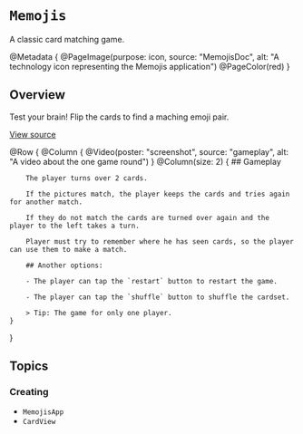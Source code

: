 # ``Memojis``

A classic card matching game.

@Metadata {
    @PageImage(purpose: icon,
               source: "MemojisDoc",
               alt: "A technology icon representing the Memojis application")
    @PageColor(red)
}

## Overview

Test your brain! Flip the cards to find a maching emoji pair.

[View source](https://github.com/iamalexman/Memojis)

@Row {
    @Column {
        @Video(poster: "screenshot", 
               source: "gameplay",
               alt: "A video about the one game round")
    }
    @Column(size: 2) {
        ## Gameplay
        
        The player turns over 2 cards. 
        
        If the pictures match, the player keeps the cards and tries again for another match. 
        
        If they do not match the cards are turned over again and the player to the left takes a turn.
        
        Player must try to remember where he has seen cards, so the player can use them to make a match.
        
        ## Another options:
        
        - The player can tap the `restart` button to restart the game.
        
        - The player can tap the `shuffle` button to shuffle the cardset.
        
        > Tip: The game for only one player.
    }
}

## Topics

### Creating

- ``MemojisApp``
- ``CardView``
